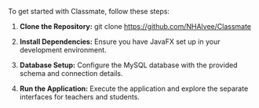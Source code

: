 To get started with Classmate, follow these steps:

1. **Clone the Repository:** git clone https://github.com/NHAlvee/Classmate

2. **Install Dependencies:** Ensure you have JavaFX set up in your development environment.

3. **Database Setup:** Configure the MySQL database with the provided schema and connection details.

4. **Run the Application:** Execute the application and explore the separate interfaces for teachers and students.
